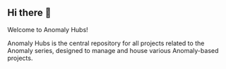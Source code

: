 ## Hi there 👋

Welcome to Anomaly Hubs!

Anomaly Hubs is the central repository for all projects related to the Anomaly series, designed to manage and house various Anomaly-based projects.
